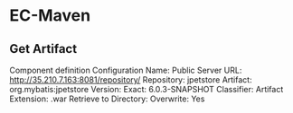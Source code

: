 # EC-Maven #

## Get Artifact ##
Component definition
Configuration Name: <blank>
Public Server URL:  http://35.210.7.163:8081/repository/
Repository: jpetstore
Artifact: org.mybatis:jpetstore
Version: Exact: 6.0.3-SNAPSHOT
Classifier: <blank>
Artifact Extension: .war
Retrieve to Directory: <blank>
Overwrite: Yes